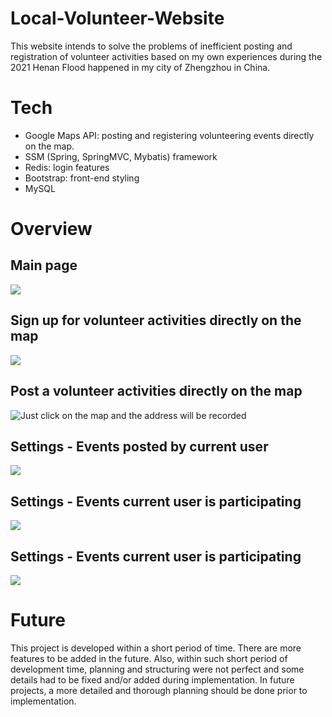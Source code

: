 # Local-Volunteer-Website
This website intends to solve the problems of inefficient posting and registration of volunteer activities based on my own experiences during the 2021 Henan Flood 
happened in my city of Zhengzhou in China.

# Tech
- Google Maps API: posting and registering volunteering events directly on the map. 
- SSM (Spring, SpringMVC, Mybatis) framework
- Redis: login features
- Bootstrap: front-end styling
- MySQL

# Overview
## Main page
![](https://user-images.githubusercontent.com/50982809/130137979-b3d7fe6a-8b0a-4983-9c86-56185ce68238.png)

## Sign up for volunteer activities directly on the map
![](https://user-images.githubusercontent.com/50982809/130138060-a3e5b0d1-466a-46d9-b4db-e8e69fc6972a.png)

## Post a volunteer activities directly on the map
![Just click on the map and the address will be recorded](https://user-images.githubusercontent.com/50982809/130138268-c777fad7-88d5-40bf-829c-7a74db622373.png)

## Settings - Events posted by current user
![](https://user-images.githubusercontent.com/50982809/130138310-c3b67775-7fa4-40ec-a7ba-ad9fc9cfad22.png)

## Settings - Events current user is participating
![](https://user-images.githubusercontent.com/50982809/130138418-cc72cc70-f44d-41ec-ae1b-7d97989e0fb5.png)

## Settings - Events current user is participating
![](https://user-images.githubusercontent.com/50982809/130138442-311709e4-2578-4021-970f-85d757d75762.png)

# Future
This project is developed within a short period of time. There are more features to be added in the future.
Also, within such short period of development time, planning and structuring were not perfect and some details had to be fixed and/or added during implementation.
In future projects, a more detailed and thorough planning should be done prior to implementation.
